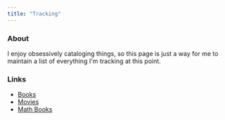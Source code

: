 ```yaml
---
title: "Tracking"
---
```


### About

I enjoy obsessively cataloging things, so this page is just a way for me to maintain a list of everything I'm tracking at this point. 

### Links

- [Books](https://www.goodreads.com/user/show/117507299-siddhartha-srivastava)
- [Movies](https://trakt.tv/users/gravito12345)
- [Math Books](/mathbooks/)
